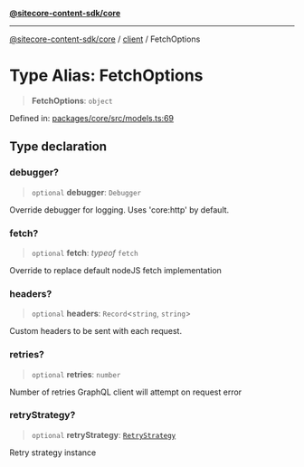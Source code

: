 [**@sitecore-content-sdk/core**](../../README.md)

***

[@sitecore-content-sdk/core](../../README.md) / [client](../README.md) / FetchOptions

# Type Alias: FetchOptions

> **FetchOptions**: `object`

Defined in: [packages/core/src/models.ts:69](https://github.com/Sitecore/xmc-jss-dev/blob/2e6668e53da88ec1fae89d8114202dfa302a9374/packages/core/src/models.ts#L69)

## Type declaration

### debugger?

> `optional` **debugger**: `Debugger`

Override debugger for logging. Uses 'core:http' by default.

### fetch?

> `optional` **fetch**: *typeof* `fetch`

Override to replace default nodeJS fetch implementation

### headers?

> `optional` **headers**: `Record`\<`string`, `string`\>

Custom headers to be sent with each request.

### retries?

> `optional` **retries**: `number`

Number of retries GraphQL client will attempt on request error

### retryStrategy?

> `optional` **retryStrategy**: [`RetryStrategy`](../../index/interfaces/RetryStrategy.md)

Retry strategy instance
